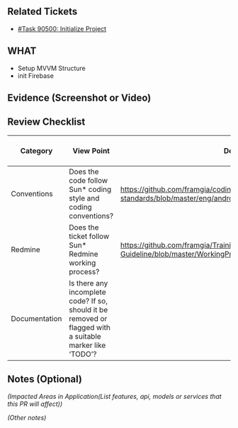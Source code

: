 ## Related Tickets
- [#Task 90500: Initialize Project](https://edu-redmine.sun-asterisk.vn/issues/90500)
## WHAT
- Setup MVVM Structure
- init Firebase

## Evidence (Screenshot or Video)
## Review Checklist

Category | View Point | Description | Expected Reviewer Answer | Self review | Reviewer2 (name)
--- | --- | --- | --- | --- | ---
Conventions | Does the code follow Sun* coding style and coding conventions? | https://github.com/framgia/coding-standards/blob/master/eng/android/coding_convention_android_kotlin.md | YES |<li>- [ ] yes</li>|<li>- [ ] yes</li>
Redmine | Does the ticket follow Sun* Redmine working process?  | https://github.com/framgia/Training-Guideline/blob/master/WorkingProcess/redmine/redmine.md| YES |<li>- [ ] yes</li>|<li>- [ ] yes</li>
Documentation | Is there any incomplete code? If so, should it be removed or flagged with a suitable marker like ‘TODO’? |  | YES |<li>- [ ] yes</li>|<li>- [ ] yes</li>
## Notes (Optional)
*(Impacted Areas in Application(List features, api, models or services that this PR will affect))*

*(Other notes)*
